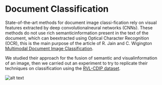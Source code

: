 # Document Classification

State-of-the-art methods for document image classi-fication  rely  on  visual  features  extracted  by  deep  convolutionalneural networks (CNNs). These methods do not use rich semanticinformation  present  in  the  text  of  the  document,  which  can  beextracted  using  Optical  Character  Recognition  (OCR),  this  is the main purpose of the article of R. Jain and C. Wigington [Multimodal Document Image Classification](https://ieeexplore.ieee.org/abstract/document/8977998).

We studied their approach for the fusion of semantic and visualinformation  of  an  image,  then  we  carried  out  an  experiment  to try to replicate their techniques on classification using the [RVL-CDIP  dataset](https://www.cs.cmu.edu/~aharley/rvl-cdip/).

![alt text](https://github.com/jasonravagli/document-classification/edit/master/img/overview.png)
